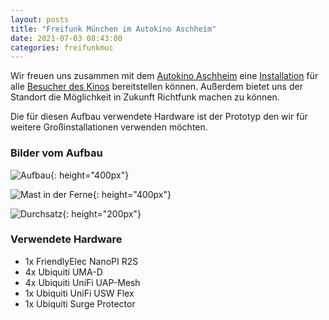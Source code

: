 ```yaml
---
layout: posts
title: "Freifunk München im Autokino Aschheim"
date: 2021-07-03 08:43:00
categories: freifunkmuc
---
```


Wir freuen uns zusammen mit dem [Autokino Aschheim](https://www.autokino-aschheim.de/) eine [Installation](https://map.ffmuc.net/#!/en/map/3695965c4ffb) für alle [Besucher des Kinos](https://m.facebook.com/autokinoaschheim/photos/a.10152181591927127/10158005607342127/?type=3&source=48&__tn__=EH-R) bereitstellen können. Außerdem bietet uns der Standort die Möglichkeit in Zukunft Richtfunk machen zu können.

Die für diesen Aufbau verwendete Hardware ist der Prototyp den wir für weitere Großinstallationen verwenden möchten.

### Bilder vom Aufbau

![Aufbau](/assets/posts/2021-07-03-aufbau.jpg){: height="400px"}

![Mast in der Ferne](/assets/posts/2021-07-03-mast-autokino.jpg){: height="400px"}

![Durchsatz](/assets/posts/2021-07-03-speed.png){: height="200px"}

### Verwendete Hardware

- 1x FriendlyElec NanoPI R2S
- 4x Ubiquiti UMA-D
- 4x Ubiquiti UniFi UAP-Mesh
- 1x Ubiquiti UniFi USW Flex
- 1x Ubiquiti Surge Protector
